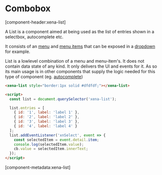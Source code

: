 # Combobox

[component-header:xena-list]

A List is a component aimed at being used as the list of entries shown in a selectbox, autocomplete etc.

It consists of an [menu](/components/menu.md) and [menu items](/components/menu-item.md) that can be exposed in a [dropdown](/components/dropdown.md) for example.

List is a lowlevel combination of a menu and menu-item's. It does not contain data state of any kind. It only delivers the UI and events for it. As so its main usage is in other components that supply the logic needed for this type of component (eg. [autocomplete](/components/autocomplete.md))

```html preview
<xena-list style="border:1px solid #dfdfdf;"></xena-list>

<script>
  const list = document.querySelector('xena-list');

  list.entries = [
    { id: '1', label: 'label 1' },
    { id: '2', label: 'label 2' },
    { id: '3', label: 'label 3' },
    { id: '4', label: 'label 4' }
  ];
  list.addEventListener('xnSelect', event => {
    const selectedItem = event.detail.item;
    console.log(selectedItem.value);
    cb.value = selectedItem.innerText;
  });
</script>
```

[component-metadata:xena-list]
